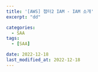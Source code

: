 ```yaml
---
title: '[AWS] 챕터2 IAM - IAM 소개'
excerpt: "dd"

categories:
  - SAA
tags: 
  - [SAA]

date: 2022-12-18
last_modified_at: 2022-12-18
---
```


